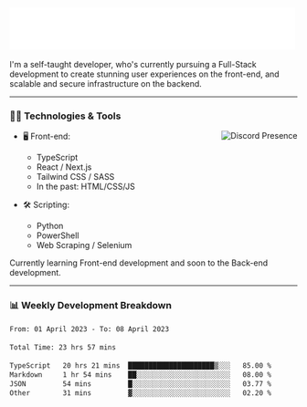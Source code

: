 <img src="assets/wave.svg" alt=":wave:" />

I'm a self-taught developer, who's currently pursuing a Full-Stack development to create stunning user experiences on the front-end, and scalable and secure infrastructure on the backend.

---

### 🧑‍💻 Technologies & Tools

<a href="https://discord.com/users/414304208649453568" target="_blank" rel="nofollow">
   <img src="https://lanyard-profile-readme.vercel.app/api/414304208649453568?idleMessage=Probably%20doing%20something%20else..." alt="Discord Presence" align="right">
</a>

- 🖥️ Front-end:

  - TypeScript
  - React / Next.js
  - Tailwind CSS / SASS
  - In the past: HTML/CSS/JS

- 🛠 Scripting:

  - Python
  - PowerShell
  - Web Scraping / Selenium

Currently learning Front-end development and soon to the Back-end development.

---

### 📊 Weekly Development Breakdown

<!-- ![ccrsxx's GitHub Stats](https://github-readme-stats.vercel.app/api?username=ccrsxx&count_private=true&theme=tokyonight) -->
<!-- ![ccrsxx's Top Langs](https://github-readme-stats.vercel.app/api/top-langs/?username=ccrsxx&hide=lua,java,html&theme=tokyonight) -->

<!--START_SECTION:waka-->

```text
From: 01 April 2023 - To: 08 April 2023

Total Time: 23 hrs 57 mins

TypeScript   20 hrs 21 mins  █████████████████████▒░░░   85.00 %
Markdown     1 hr 54 mins    ██░░░░░░░░░░░░░░░░░░░░░░░   08.00 %
JSON         54 mins         █░░░░░░░░░░░░░░░░░░░░░░░░   03.77 %
Other        31 mins         ▓░░░░░░░░░░░░░░░░░░░░░░░░   02.20 %
```

<!--END_SECTION:waka-->

